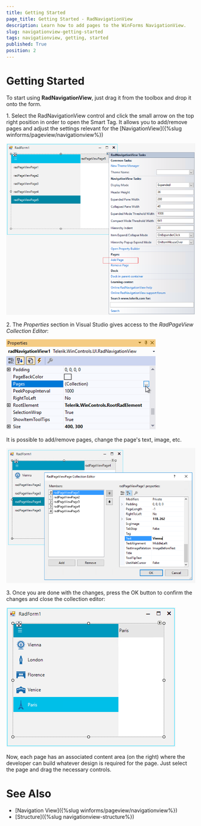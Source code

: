 ```yaml
---
title: Getting Started
page_title: Getting Started - RadNavigationView
description: Learn how to add pages to the WinForms NavigationView.   
slug: navigationview-getting-started
tags: navigationview, getting, started
published: True
position: 2 
---
```


# Getting Started

To start using **RadNavigationView**, just drag it from the toolbox and drop it onto the form.

1\. Select the RadNavigationView control and click the small arrow on the top right position in order to open the Smart Tag. It allows you to add/remove pages and adjust the settings relevant for the [NavigationView]({%slug winforms/pageview/navigationview%})	 

![navigationview-getting-started 001](images/navigationview-getting-started001.png)

2\. The *Properties* section in Visual Studio gives access to the *RadPageView Collection Editor*:

![navigationview-getting-started 002](images/navigationview-getting-started002.png)

It is possible to add/remove pages, change the page's text, image, etc.

![navigationview-getting-started 003](images/navigationview-getting-started003.png)

3\. Once you are done with the changes, press the OK button to confirm the changes and close the collection editor:

![navigationview-getting-started 004](images/navigationview-getting-started004.png)

Now, each page has an associated content area (on the right) where the developer can build whatever design is required for the page. Just select the page and drag the necessary controls.  

# See Also

* [Navigation View]({%slug winforms/pageview/navigationview%})	 
* [Structure]({%slug navigationview-structure%})



